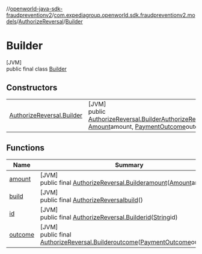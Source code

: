 //[openworld-java-sdk-fraudpreventionv2](../../../../index.md)/[com.expediagroup.openworld.sdk.fraudpreventionv2.models](../../index.md)/[AuthorizeReversal](../index.md)/[Builder](index.md)

# Builder

[JVM]\
public final class [Builder](index.md)

## Constructors

| | |
|---|---|
| [AuthorizeReversal.Builder](-authorize-reversal.-builder.md) | [JVM]<br>public [AuthorizeReversal.Builder](index.md)[AuthorizeReversal.Builder](-authorize-reversal.-builder.md)([String](https://docs.oracle.com/javase/8/docs/api/java/lang/String.html)id, [Amount](../../-amount/index.md)amount, [PaymentOutcome](../../-payment-outcome/index.md)outcome) |

## Functions

| Name | Summary |
|---|---|
| [amount](amount.md) | [JVM]<br>public final [AuthorizeReversal.Builder](index.md)[amount](amount.md)([Amount](../../-amount/index.md)amount) |
| [build](build.md) | [JVM]<br>public final [AuthorizeReversal](../index.md)[build](build.md)() |
| [id](id.md) | [JVM]<br>public final [AuthorizeReversal.Builder](index.md)[id](id.md)([String](https://docs.oracle.com/javase/8/docs/api/java/lang/String.html)id) |
| [outcome](outcome.md) | [JVM]<br>public final [AuthorizeReversal.Builder](index.md)[outcome](outcome.md)([PaymentOutcome](../../-payment-outcome/index.md)outcome) |
